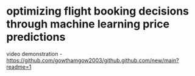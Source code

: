 # optimizing flight booking decisions through machine learning price predictions

video demonstration -https://github.com/gowthamgow2003/github.github.com/new/main?readme=1
